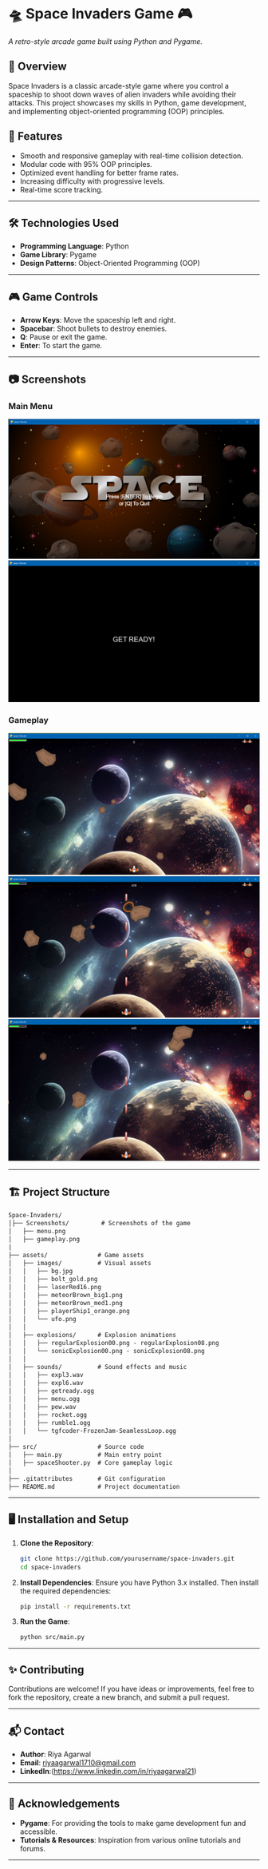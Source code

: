 
# 🛸 Space Invaders Game 🎮  
_A retro-style arcade game built using Python and Pygame._

## 📖 Overview
Space Invaders is a classic arcade-style game where you control a spaceship to shoot down waves of alien invaders while avoiding their attacks. This project showcases my skills in Python, game development, and implementing object-oriented programming (OOP) principles.  

## 🚀 Features
- Smooth and responsive gameplay with real-time collision detection.
- Modular code with 95% OOP principles.
- Optimized event handling for better frame rates.
- Increasing difficulty with progressive levels.
- Real-time score tracking.

---

## 🛠️ Technologies Used
- **Programming Language**: Python
- **Game Library**: Pygame
- **Design Patterns**: Object-Oriented Programming (OOP)

---

## 🎮 Game Controls
- **Arrow Keys**: Move the spaceship left and right.
- **Spacebar**: Shoot bullets to destroy enemies.
- **Q**: Pause or exit the game.
- **Enter**: To start the game.

---

## 📷 Screenshots  
### Main Menu  
![Main Menu Screenshot](Screenshots/Screenshot%20(27).png)  
![Main Menu Screenshot](Screenshots/Screenshot%20(32).png)  

### Gameplay  
![Gameplay Screenshot](Screenshots/Screenshot%20(29).png) 
![Gameplay Screenshot](Screenshots/Screenshot%20(30).png) 
![Gameplay Screenshot](Screenshots/Screenshot%20(31).png) 

---

## 🏗️ Project Structure
```
Space-Invaders/
│├── Screenshots/         # Screenshots of the game
│   ├── menu.png
│   ├── gameplay.png
|
├── assets/              # Game assets
│   ├── images/          # Visual assets
│   │   ├── bg.jpg
│   │   ├── bolt_gold.png
│   │   ├── laserRed16.png
│   │   ├── meteorBrown_big1.png
│   │   ├── meteorBrown_med1.png
│   │   ├── playerShip1_orange.png
│   │   └── ufo.png
│   │
│   ├── explosions/      # Explosion animations
│   │   ├── regularExplosion00.png - regularExplosion08.png
│   │   └── sonicExplosion00.png - sonicExplosion08.png
│   │
│   ├── sounds/          # Sound effects and music
│   │   ├── expl3.wav
│   │   ├── expl6.wav
│   │   ├── getready.ogg
│   │   ├── menu.ogg
│   │   ├── pew.wav
│   │   ├── rocket.ogg
│   │   ├── rumble1.ogg
│   │   └── tgfcoder-FrozenJam-SeamlessLoop.ogg
│
├── src/                 # Source code
│   ├── main.py          # Main entry point
│   ├── spaceShooter.py  # Core gameplay logic
│
├── .gitattributes       # Git configuration
├── README.md            # Project documentation
```

---

## 🖥️ Installation and Setup
1. **Clone the Repository**:
   ```bash
   git clone https://github.com/yourusername/space-invaders.git
   cd space-invaders
   ```

2. **Install Dependencies**:
   Ensure you have Python 3.x installed. Then install the required dependencies:
   ```bash
   pip install -r requirements.txt
   ```

3. **Run the Game**:
   ```bash
   python src/main.py
   ```

---

## ✨ Contributing
Contributions are welcome! If you have ideas or improvements, feel free to fork the repository, create a new branch, and submit a pull request.

---

## 📬 Contact
- **Author**: Riya Agarwal  
- **Email**:  riyaagarwal1710@gmail.com  
- **LinkedIn**:(https://www.linkedin.com/in/riyaagarwal21)

---

## 🌟 Acknowledgements
- **Pygame**: For providing the tools to make game development fun and accessible.  
- **Tutorials & Resources**: Inspiration from various online tutorials and forums.

---

